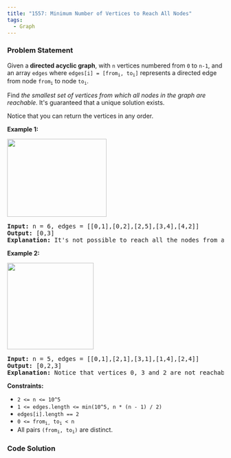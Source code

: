 ```yaml
---
title: "1557: Minimum Number of Vertices to Reach All Nodes"
tags:
  - Graph
---
```

### Problem Statement

<p>Given a<strong> directed acyclic graph</strong>, with <code>n</code> vertices numbered from <code>0</code> to <code>n-1</code>, and an array <code>edges</code> where <code>edges[i] = [from<sub>i</sub>, to<sub>i</sub>]</code> represents a directed edge from node <code>from<sub>i</sub></code> to node <code>to<sub>i</sub></code>.</p>

<p>Find <em>the smallest set of vertices from which all nodes in the graph are reachable</em>. It&#39;s guaranteed that a unique solution exists.</p>

<p>Notice that you can return the vertices in any order.</p>


<p><strong class="example">Example 1:</strong></p>

<p><img alt="" src="https://assets.leetcode.com/uploads/2020/07/07/untitled22.png" style="width: 231px; height: 181px;" /></p>

<pre>
<strong>Input:</strong> n = 6, edges = [[0,1],[0,2],[2,5],[3,4],[4,2]]
<strong>Output:</strong> [0,3]
<b>Explanation: </b>It&#39;s not possible to reach all the nodes from a single vertex. From 0 we can reach [0,1,2,5]. From 3 we can reach [3,4,2,5]. So we output [0,3].</pre>

<p><strong class="example">Example 2:</strong></p>

<p><img alt="" src="https://assets.leetcode.com/uploads/2020/07/07/untitled.png" style="width: 201px; height: 201px;" /></p>

<pre>
<strong>Input:</strong> n = 5, edges = [[0,1],[2,1],[3,1],[1,4],[2,4]]
<strong>Output:</strong> [0,2,3]
<strong>Explanation: </strong>Notice that vertices 0, 3 and 2 are not reachable from any other node, so we must include them. Also any of these vertices can reach nodes 1 and 4.
</pre>


<p><strong>Constraints:</strong></p>

<ul>
	<li><code>2 &lt;= n &lt;= 10^5</code></li>
	<li><code>1 &lt;= edges.length &lt;= min(10^5, n * (n - 1) / 2)</code></li>
	<li><code>edges[i].length == 2</code></li>
	<li><code>0 &lt;= from<sub>i,</sub> to<sub>i</sub> &lt; n</code></li>
	<li>All pairs <code>(from<sub>i</sub>, to<sub>i</sub>)</code> are distinct.</li>
</ul>


### Code Solution

```python

```
